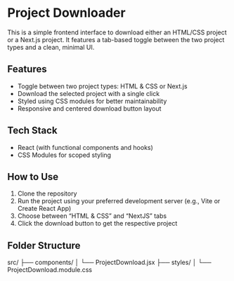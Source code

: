 # Project Downloader

This is a simple frontend interface to download either an HTML/CSS project or a Next.js project. It features a tab-based toggle between the two project types and a clean, minimal UI.

## Features

- Toggle between two project types: HTML & CSS or Next.js
- Download the selected project with a single click
- Styled using CSS modules for better maintainability
- Responsive and centered download button layout

## Tech Stack

- React (with functional components and hooks)
- CSS Modules for scoped styling

## How to Use

1. Clone the repository
2. Run the project using your preferred development server (e.g., Vite or Create React App)
3. Choose between “HTML & CSS” and “NextJS” tabs
4. Click the download button to get the respective project

## Folder Structure
src/
├── components/
│ └── ProjectDownload.jsx
├── styles/
│ └── ProjectDownload.module.css


